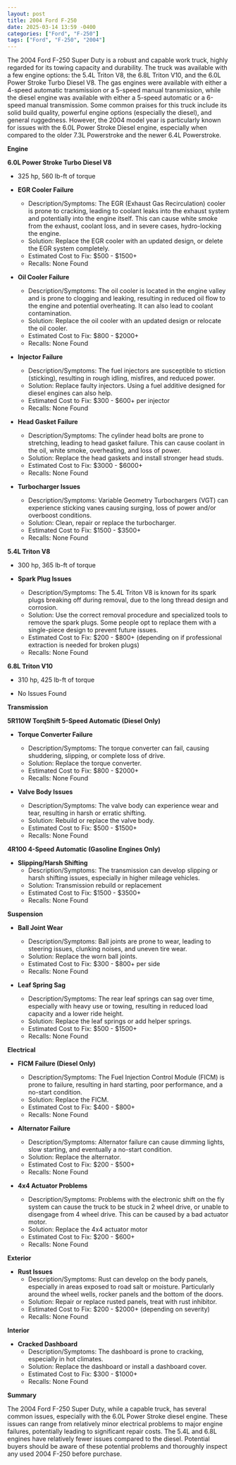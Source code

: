 ```yaml
---
layout: post
title: 2004 Ford F-250
date: 2025-03-14 13:59 -0400
categories: ["Ford", "F-250"]
tags: ["Ford", "F-250", "2004"]
---
```

The 2004 Ford F-250 Super Duty is a robust and capable work truck, highly regarded for its towing capacity and durability. The truck was available with a few engine options: the 5.4L Triton V8, the 6.8L Triton V10, and the 6.0L Power Stroke Turbo Diesel V8. The gas engines were available with either a 4-speed automatic transmission or a 5-speed manual transmission, while the diesel engine was available with either a 5-speed automatic or a 6-speed manual transmission. Some common praises for this truck include its solid build quality, powerful engine options (especially the diesel), and general ruggedness. However, the 2004 model year is particularly known for issues with the 6.0L Power Stroke Diesel engine, especially when compared to the older 7.3L Powerstroke and the newer 6.4L Powerstroke.

**Engine**

**6.0L Power Stroke Turbo Diesel V8**
* 325 hp, 560 lb-ft of torque

*   **EGR Cooler Failure**
    *   Description/Symptoms: The EGR (Exhaust Gas Recirculation) cooler is prone to cracking, leading to coolant leaks into the exhaust system and potentially into the engine itself. This can cause white smoke from the exhaust, coolant loss, and in severe cases, hydro-locking the engine.
    *   Solution: Replace the EGR cooler with an updated design, or delete the EGR system completely.
    *   Estimated Cost to Fix: $500 - $1500+
    *   Recalls: None Found

*   **Oil Cooler Failure**
    *   Description/Symptoms: The oil cooler is located in the engine valley and is prone to clogging and leaking, resulting in reduced oil flow to the engine and potential overheating. It can also lead to coolant contamination.
    *   Solution: Replace the oil cooler with an updated design or relocate the oil cooler.
    *   Estimated Cost to Fix: $800 - $2000+
    *   Recalls: None Found

*   **Injector Failure**
    *   Description/Symptoms: The fuel injectors are susceptible to stiction (sticking), resulting in rough idling, misfires, and reduced power.
    *   Solution: Replace faulty injectors. Using a fuel additive designed for diesel engines can also help.
    *   Estimated Cost to Fix: $300 - $600+ per injector
    *   Recalls: None Found

*   **Head Gasket Failure**
    *   Description/Symptoms: The cylinder head bolts are prone to stretching, leading to head gasket failure. This can cause coolant in the oil, white smoke, overheating, and loss of power.
    *   Solution: Replace the head gaskets and install stronger head studs.
    *   Estimated Cost to Fix: $3000 - $6000+
    *   Recalls: None Found

*   **Turbocharger Issues**
    *   Description/Symptoms: Variable Geometry Turbochargers (VGT) can experience sticking vanes causing surging, loss of power and/or overboost conditions.
    *   Solution: Clean, repair or replace the turbocharger.
    *   Estimated Cost to Fix: $1500 - $3500+
    *   Recalls: None Found

**5.4L Triton V8**
* 300 hp, 365 lb-ft of torque

*   **Spark Plug Issues**
    *   Description/Symptoms: The 5.4L Triton V8 is known for its spark plugs breaking off during removal, due to the long thread design and corrosion.
    *   Solution: Use the correct removal procedure and specialized tools to remove the spark plugs. Some people opt to replace them with a single-piece design to prevent future issues.
    *   Estimated Cost to Fix: $200 - $800+ (depending on if professional extraction is needed for broken plugs)
    *   Recalls: None Found

**6.8L Triton V10**
* 310 hp, 425 lb-ft of torque

*   No Issues Found

**Transmission**

**5R110W TorqShift 5-Speed Automatic (Diesel Only)**

*   **Torque Converter Failure**
    *   Description/Symptoms: The torque converter can fail, causing shuddering, slipping, or complete loss of drive.
    *   Solution: Replace the torque converter.
    *   Estimated Cost to Fix: $800 - $2000+
    *   Recalls: None Found

*   **Valve Body Issues**
    *   Description/Symptoms: The valve body can experience wear and tear, resulting in harsh or erratic shifting.
    *   Solution: Rebuild or replace the valve body.
    *   Estimated Cost to Fix: $500 - $1500+
    *   Recalls: None Found

**4R100 4-Speed Automatic (Gasoline Engines Only)**

*   **Slipping/Harsh Shifting**
    *   Description/Symptoms: The transmission can develop slipping or harsh shifting issues, especially in higher mileage vehicles.
    *   Solution: Transmission rebuild or replacement
    *   Estimated Cost to Fix: $1500 - $3500+
    *   Recalls: None Found

**Suspension**

*   **Ball Joint Wear**
    *   Description/Symptoms: Ball joints are prone to wear, leading to steering issues, clunking noises, and uneven tire wear.
    *   Solution: Replace the worn ball joints.
    *   Estimated Cost to Fix: $300 - $800+ per side
    *   Recalls: None Found

*   **Leaf Spring Sag**
    *   Description/Symptoms: The rear leaf springs can sag over time, especially with heavy use or towing, resulting in reduced load capacity and a lower ride height.
    *   Solution: Replace the leaf springs or add helper springs.
    *   Estimated Cost to Fix: $500 - $1500+
    *   Recalls: None Found

**Electrical**

*   **FICM Failure (Diesel Only)**
    *   Description/Symptoms: The Fuel Injection Control Module (FICM) is prone to failure, resulting in hard starting, poor performance, and a no-start condition.
    *   Solution: Replace the FICM.
    *   Estimated Cost to Fix: $400 - $800+
    *   Recalls: None Found

*   **Alternator Failure**
    *   Description/Symptoms: Alternator failure can cause dimming lights, slow starting, and eventually a no-start condition.
    *   Solution: Replace the alternator.
    *   Estimated Cost to Fix: $200 - $500+
    *   Recalls: None Found

*   **4x4 Actuator Problems**
    *   Description/Symptoms: Problems with the electronic shift on the fly system can cause the truck to be stuck in 2 wheel drive, or unable to disengage from 4 wheel drive. This can be caused by a bad actuator motor.
    *   Solution: Replace the 4x4 actuator motor
    *   Estimated Cost to Fix: $200 - $600+
    *   Recalls: None Found

**Exterior**

*   **Rust Issues**
    *   Description/Symptoms: Rust can develop on the body panels, especially in areas exposed to road salt or moisture. Particularly around the wheel wells, rocker panels and the bottom of the doors.
    *   Solution: Repair or replace rusted panels, treat with rust inhibitor.
    *   Estimated Cost to Fix: $200 - $2000+ (depending on severity)
    *   Recalls: None Found

**Interior**

*   **Cracked Dashboard**
    *   Description/Symptoms: The dashboard is prone to cracking, especially in hot climates.
    *   Solution: Replace the dashboard or install a dashboard cover.
    *   Estimated Cost to Fix: $300 - $1000+
    *   Recalls: None Found

**Summary**

The 2004 Ford F-250 Super Duty, while a capable truck, has several common issues, especially with the 6.0L Power Stroke diesel engine. These issues can range from relatively minor electrical problems to major engine failures, potentially leading to significant repair costs. The 5.4L and 6.8L engines have relatively fewer issues compared to the diesel. Potential buyers should be aware of these potential problems and thoroughly inspect any used 2004 F-250 before purchase.

